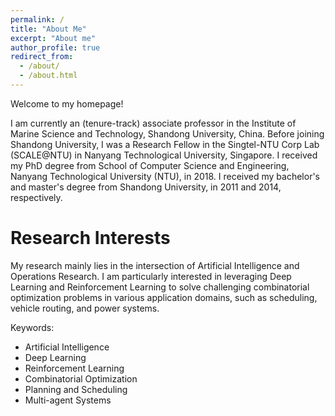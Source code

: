 ```yaml
---
permalink: /
title: "About Me"
excerpt: "About me"
author_profile: true
redirect_from: 
  - /about/
  - /about.html
---
```


Welcome to my homepage!

I am currently an (tenure-track) associate professor in the Institute of Marine Science and Technology, Shandong University, China. Before joining Shandong University, I was a Research Fellow in the Singtel-NTU Corp Lab (SCALE@NTU) in Nanyang Technological University, Singapore. I received my PhD degree from School of Computer Science and Engineering, Nanyang Technological University (NTU), in 2018. I received my bachelor's and master's degree from Shandong University, in 2011 and 2014, respectively.

Research Interests
======
My research mainly lies in the intersection of Artificial Intelligence and Operations Research. I am particularly interested in leveraging Deep Learning and Reinforcement Learning to solve challenging combinatorial optimization problems in various application domains, such as scheduling, vehicle routing, and power systems.

Keywords:
* Artificial Intelligence 
* Deep Learning
* Reinforcement Learning
* Combinatorial Optimization
* Planning and Scheduling
* Multi-agent Systems
